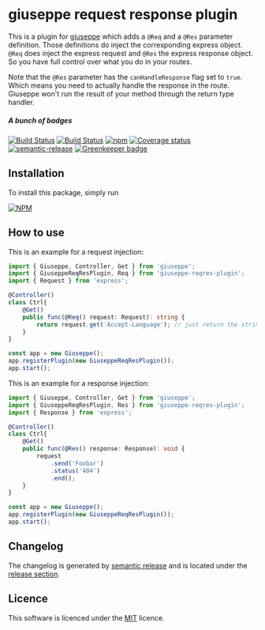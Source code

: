 # giuseppe request response plugin

This is a plugin for [giuseppe](http://giuseppe.smartive.ch) which adds a `@Req` and a `@Res` parameter definition.
Those definitions do inject the corresponding express object. `@Req` does inject the express request and `@Res` the
express response object. So you have full control over what you do in your routes.

Note that the `@Res` parameter has the `canHandleResponse` flag set to `true`. Which means you need to actually
handle the response in the route. Giuseppe won't run the result of your method through the return type handler.

##### A bunch of badges

[![Build Status](https://travis-ci.org/smartive/giuseppe-reqres-plugin.svg)](https://travis-ci.org/smartive/giuseppe-reqres-plugin)
[![Build Status](https://ci.appveyor.com/api/projects/status/xvi4jht32tevs1p7?svg=true)](https://ci.appveyor.com/project/buehler/giuseppe-reqres-plugin)
[![npm](https://img.shields.io/npm/v/giuseppe-reqres-plugin.svg?maxAge=3600)](https://www.npmjs.com/package/giuseppe-reqres-plugin)
[![Coverage status](https://img.shields.io/coveralls/smartive/giuseppe-reqres-plugin.svg?maxAge=3600)](https://coveralls.io/github/smartive/giuseppe-reqres-plugin)
[![semantic-release](https://img.shields.io/badge/%20%20%F0%9F%93%A6%F0%9F%9A%80-semantic--release-e10079.svg)](https://github.com/semantic-release/semantic-release)
[![Greenkeeper badge](https://badges.greenkeeper.io/smartive/giuseppe-reqres-plugin.svg)](https://greenkeeper.io/)

## Installation

To install this package, simply run

[![NPM](https://nodei.co/npm/giuseppe-reqres-plugin.png?downloads=true&stars=true)](https://nodei.co/npm/giuseppe-reqres-plugin/)

## How to use

This is an example for a request injection:
```typescript
import { Giuseppe, Controller, Get } from 'giuseppe';
import { GiuseppeReqResPlugin, Req } from 'giuseppe-reqres-plugin';
import { Request } from 'express';

@Controller()
class Ctrl{
    @Get()
    public func(@Req() request: Request): string {
        return request.get('Accept-Language'); // just return the string value of the header Accept-Language
    }
}

const app = new Giuseppe();
app.registerPlugin(new GiuseppeReqResPlugin());
app.start();
```

This is an example for a response injection:
```typescript
import { Giuseppe, Controller, Get } from 'giuseppe';
import { GiuseppeReqResPlugin, Res } from 'giuseppe-reqres-plugin';
import { Response } from 'express';

@Controller()
class Ctrl{
    @Get()
    public func(@Res() response: Response): void {
        request
            .send('Foobar')
            .status('404')
            .end();
    }
}

const app = new Giuseppe();
app.registerPlugin(new GiuseppeReqResPlugin());
app.start();
```

## Changelog

The changelog is generated by [semantic release](https://github.com/semantic-release/semantic-release) and is located under the
[release section](https://github.com/smartive/giuseppe-reqres-plugin/releases).

## Licence

This software is licenced under the [MIT](LICENSE) licence.
